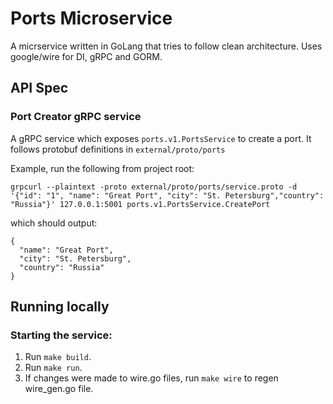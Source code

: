 # Ports Microservice

A micrservice written in GoLang that tries to follow clean architecture. Uses google/wire for DI, gRPC and GORM.

## API Spec

### Port Creator gRPC service
A gRPC service which exposes `ports.v1.PortsService` to create a port. It follows protobuf definitions in `external/proto/ports`

Example, run the following from project root:
```
grpcurl --plaintext -proto external/proto/ports/service.proto -d '{"id": "1", "name": "Great Port", "city": "St. Petersburg","country": "Russia"}' 127.0.0.1:5001 ports.v1.PortsService.CreatePort
```
which should output:
```
{
  "name": "Great Port",
  "city": "St. Petersburg",
  "country": "Russia"
}
```


## Running locally

### Starting the service:
1. Run `make build`.
2. Run `make run`.
3. If changes were made to wire.go files, run `make wire` to regen wire_gen.go file.